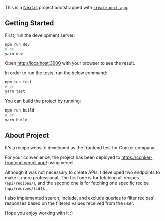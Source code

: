This is a [Next.js](https://nextjs.org/) project bootstrapped with [`create-next-app`](https://github.com/vercel/next.js/tree/canary/packages/create-next-app).

## Getting Started

First, run the development server:

```bash
npm run dev
# or
yarn dev
```



Open [http://localhost:3000](http://localhost:3000) with your browser to see the result.

In order to run the tests, run the below command:

```bash
npm run test
# or
yarn test
```

You can build the project by running: 

```bash
npm run build
# or
yarn build
```
## About Project

It's a recipe website developed as the frontend test for Conker company.

For your convenience, the project has been deployed to https://conker-frontend.vercel.app/ using vercel.

Although it was not necessary to create APIs, I developed two endpoints to make it more professional. The first one is for fetching all recipes (`api/recipes/`), and the second one is for fetching one specific recipe (`api/recipes/[id]`).


I also implemented search, include, and exclude queries to filter recipes' responses based on the filtered values received from the user.

Hope you enjoy working with it :)
